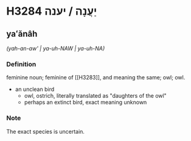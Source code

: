 # H3284 יַעֲנָה / יענה

## yaʻănâh

_(yah-an-aw' | ya-uh-NAW | ya-uh-NA)_

### Definition

feminine noun; feminine of [[H3283]], and meaning the same; owl; owl.

- an unclean bird
    - owl, ostrich, literally translated as "daughters of the owl"
    - perhaps an extinct bird, exact meaning unknown


### Note

The exact species is uncertain.

